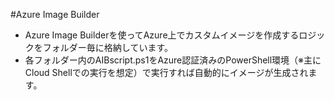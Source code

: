 #Azure Image Builder
- Azure Image Builderを使ってAzure上でカスタムイメージを作成するロジックをフォルダー毎に格納しています。
- 各フォルダー内のAIBscript.ps1をAzure認証済みのPowerShell環境（※主にCloud Shellでの実行を想定）で実行すれば自動的にイメージが生成されます。
